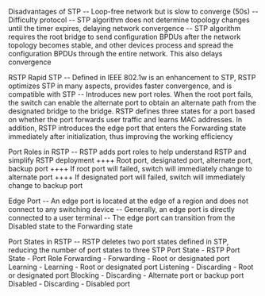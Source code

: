 Disadvantages of STP
-- Loop-free network but is slow to converge (50s)
-- Difficulty protocol
-- STP algorithm does not determine topology changes until the timer expires, delaying network convergence 
-- STP algorithm requires the root bridge to send configuration BPDUs after the network topology becomes stable, and other devices process and spread the configuration BPDUs through the entire network. This also delays convergence

RSTP Rapid STP
-- Defined in IEEE 802.1w is an enhancement to STP, RSTP optimizes STP in many aspects, provides faster convergence, and is compatible with STP
-- Introduces new port roles. When the root port fails, the switch can enable the alternate port to obtain an alternate path from the designated bridge to the bridge. RSTP defines three states for a port based on whether the port forwards user traffic and learns MAC addresses. In addition, RSTP introduces the edge port that enters the Forwarding state immediately after initialization, thus improving the working efficiency

Port Roles in RSTP
-- RSTP adds port roles to help understand RSTP and simplify RSTP deployment
++++ Root port, designated port, alternate port, backup port
++++ If root port will failed, switch will immediately change to alternate port
++++ If designated port will failed, switch will immediately change to backup port

Edge Port
-- An edge port is located at the edge of a region and does not connect to any switching device
-- Generally, an edge port is directly connected to a user terminal
-- The edge port can transition from the Disabled state to the Forwarding state

Port States in RSTP
-- RSTP deletes two port states defined in STP, reducing the number of port states to three
STP Port State - RSTP Port State - Port Role
Forwarding - Forwarding - Root or designated port
Learning - Learning - Root or designated port
Listening - Discarding - Root or designated port
Blocking - Discarding - Alternate port or backup port
Disabled - Discarding - Disabled port